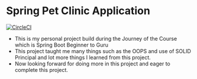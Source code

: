 # Spring Pet Clinic Application
[![CircleCI](https://dl.circleci.com/status-badge/img/gh/mananaggarwal2001/Spring-Pet-Clinic-Application/tree/master.svg?style=svg)](https://dl.circleci.com/status-badge/redirect/gh/mananaggarwal2001/Spring-Pet-Clinic-Application/tree/master)
- This is my personal project build during the Journey of the Course which is Spring Boot Beginner to Guru
- This project taught me many things such as the OOPS and use of SOLID Principal and lot more things I learned from this project.
- Now looking forward for doing more in this project and eager to complete this project.
